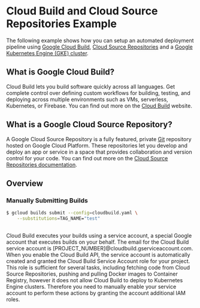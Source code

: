 # Cloud Build and Cloud Source Repositories Example

The following example shows how you can setup an automated deployment pipeline using [Google Cloud Build](https://cloud.google.com/cloud-build/),
[Cloud Source Repositories](https://cloud.google.com/source-repositories) and a [Google Kubernetes Engine (GKE) cluster](https://cloud.google.com/kubernetes-engine/).

## What is Google Cloud Build?

Cloud Build lets you build software quickly across all languages. Get complete control over defining custom workflows
for building, testing, and deploying across multiple environments such as VMs, serverless, Kubernetes, or Firebase.
You can find out more on the [Cloud Build](https://cloud.google.com/cloud-build/) website.

## What is a Google Cloud Source Repository?

A Google Cloud Source Repository is a fully featured, private [Git](https://git-scm.com/) repository hosted on Google
Cloud Platform. These repositories let you develop and deploy an app or service in a space that provides collaboration
and version control for your code. You can find out more on the [Cloud Source Repositories documentation](https://cloud.google.com/source-repositories/docs/).

## Overview

### Manually Submitting Builds

```bash
$ gcloud builds submit --config=cloudbuild.yaml \
    --substitutions=TAG_NAME="test"
```

##

Cloud Build executes your builds using a service account, a special Google account that executes builds on your behalf. The email for the Cloud Build service
account is [PROJECT_NUMBER]@cloudbuild.gserviceaccount.com. When you enable the Cloud Build API, the service account is automatically created and granted the
Cloud Build Service Account role for your project. This role is sufficient for several tasks, including fetching code from Cloud Source Repositories, pushing and
pulling Docker images to Container Registry, however it does not allow Cloud Build to deploy to Kubernetes Engine clusters. Therefore you need to manually enable
your service account to perform these actions by granting the account additional IAM roles.
